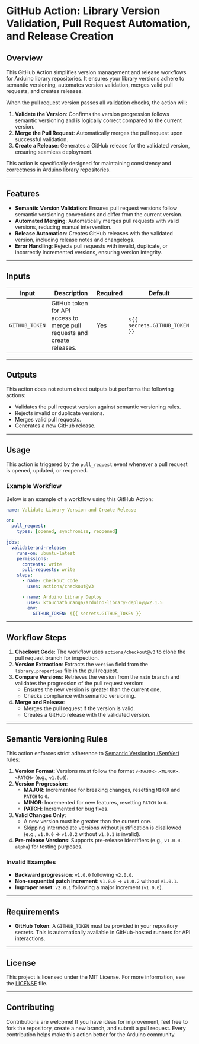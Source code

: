# GitHub Action: Library Version Validation, Pull Request Automation, and Release Creation  

## Overview  

This GitHub Action simplifies version management and release workflows for Arduino library repositories. It ensures your library versions adhere to semantic versioning, automates version validation, merges valid pull requests, and creates releases.  

When the pull request version passes all validation checks, the action will:  

1. **Validate the Version**: Confirms the version progression follows semantic versioning and is logically correct compared to the current version.  
2. **Merge the Pull Request**: Automatically merges the pull request upon successful validation.  
3. **Create a Release**: Generates a GitHub release for the validated version, ensuring seamless deployment.  

This action is specifically designed for maintaining consistency and correctness in Arduino library repositories.  

---  

## Features  

- **Semantic Version Validation**: Ensures pull request versions follow semantic versioning conventions and differ from the current version.  
- **Automated Merging**: Automatically merges pull requests with valid versions, reducing manual intervention.  
- **Release Automation**: Creates GitHub releases with the validated version, including release notes and changelogs.  
- **Error Handling**: Rejects pull requests with invalid, duplicate, or incorrectly incremented versions, ensuring version integrity.  

---  

## Inputs  

| Input              | Description                                                             | Required | Default                  |  
|--------------------|-------------------------------------------------------------------------|----------|--------------------------|  
| `GITHUB_TOKEN`     | GitHub token for API access to merge pull requests and create releases. | Yes      | `${{ secrets.GITHUB_TOKEN }}` |  

---  

## Outputs  

This action does not return direct outputs but performs the following actions:  

- Validates the pull request version against semantic versioning rules.  
- Rejects invalid or duplicate versions.  
- Merges valid pull requests.  
- Generates a new GitHub release.  

---  

## Usage  

This action is triggered by the `pull_request` event whenever a pull request is opened, updated, or reopened.  

### Example Workflow  

Below is an example of a workflow using this GitHub Action:  

```yaml  
name: Validate Library Version and Create Release  

on:  
  pull_request:  
    types: [opened, synchronize, reopened]  

jobs:  
  validate-and-release:  
    runs-on: ubuntu-latest  
    permissions:  
      contents: write  
      pull-requests: write  
    steps:  
      - name: Checkout Code  
        uses: actions/checkout@v3  

      - name: Arduino Library Deploy  
        uses: ktauchathuranga/arduino-library-deploy@v2.1.5  
        env:  
          GITHUB_TOKEN: ${{ secrets.GITHUB_TOKEN }}  
```  

---

## Workflow Steps  

1. **Checkout Code**: The workflow uses `actions/checkout@v3` to clone the pull request branch for inspection.  
2. **Version Extraction**: Extracts the `version` field from the `library.properties` file in the pull request.  
3. **Compare Versions**: Retrieves the version from the `main` branch and validates the progression of the pull request version:  
   - Ensures the new version is greater than the current one.  
   - Checks compliance with semantic versioning.  
4. **Merge and Release**:  
   - Merges the pull request if the version is valid.  
   - Creates a GitHub release with the validated version.  

---

## Semantic Versioning Rules  

This action enforces strict adherence to [Semantic Versioning (SemVer)](https://semver.org) rules:  

1. **Version Format**: Versions must follow the format `v<MAJOR>.<MINOR>.<PATCH>` (e.g., `v1.0.0`).  
2. **Version Progression**:  
   - **MAJOR**: Incremented for breaking changes, resetting `MINOR` and `PATCH` to `0`.  
   - **MINOR**: Incremented for new features, resetting `PATCH` to `0`.  
   - **PATCH**: Incremented for bug fixes.  
3. **Valid Changes Only**:  
   - A new version must be greater than the current one.  
   - Skipping intermediate versions without justification is disallowed (e.g., `v1.0.0` → `v1.0.2` without `v1.0.1` is invalid).  
4. **Pre-release Versions**: Supports pre-release identifiers (e.g., `v1.0.0-alpha`) for testing purposes.  

### Invalid Examples  

- **Backward progression**: `v1.0.0` following `v2.0.0`.  
- **Non-sequential patch increment**: `v1.0.0` → `v1.0.2` without `v1.0.1`.  
- **Improper reset**: `v2.0.1` following a major increment (`v1.0.0`).  

---

## Requirements  

- **GitHub Token**: A `GITHUB_TOKEN` must be provided in your repository secrets. This is automatically available in GitHub-hosted runners for API interactions.  

---  

## License  

This project is licensed under the MIT License. For more information, see the [LICENSE](LICENSE) file.  

---  

## Contributing  

Contributions are welcome! If you have ideas for improvement, feel free to fork the repository, create a new branch, and submit a pull request. Every contribution helps make this action better for the Arduino community.  
